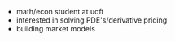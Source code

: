 - math/econ student at uoft
- interested in solving PDE's/derivative pricing
- building market models

<!---
3xela/3xela is a ✨ special ✨ repository because its `README.md` (this file) appears on your GitHub profile.
You can click the Preview link to take a look at your changes.
--->
